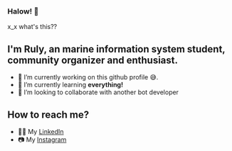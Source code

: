 ### Halow! 👋
x_x what's this??
<br>
## I'm Ruly, an marine information system student, community organizer and enthusiast.
- 🔭 I’m currently working on this github profile 😅.
- 🌱 I’m currently learning **everything!**
- 👯 I’m looking to collaborate with another bot developer

## How to reach me?
- 👩‍💻 My [LinkedIn](https://www.linkedin.com/in/rulyadhitya/)
- 📷 My [Instagram](https://www.instagram.com/furyzuxy/)


<br>

